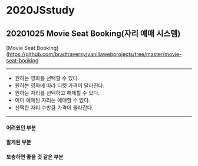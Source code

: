 # 2020JSstudy


## 20201025 Movie Seat Booking(자리 예매 시스템)
[Movie Seat Booking](https://github.com/bradtraversy/vanillawebprojects/tree/master/movie-seat-booking

---------------------------------------------------------------------------------------------------------
* 원하는 영화를 선택할 수 있다.  
* 원하는 영화에 따라 티켓 가격이 달라진다.  
* 원하는 자리를 선택하고 해제할 수 있다.  
* 이미 예매된 자리는 예매할 수 없다.  
* 선택한 자리 수만큼 가격이 올라간다.  

---------------------------------------------------------------------------------------------------------
#### 어려웠던 부분

#### 알게된 부분

#### 보충하면 좋을 것 같은 부분
